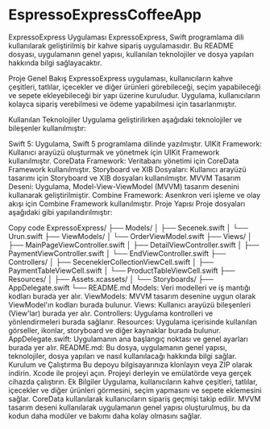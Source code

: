 # EspressoExpressCoffeeApp
ExpressoExpress Uygulaması
ExpressoExpress, Swift programlama dili kullanılarak geliştirilmiş bir kahve sipariş uygulamasıdır. Bu README dosyası, uygulamanın genel yapısı, kullanılan teknolojiler ve dosya yapıları hakkında bilgi sağlayacaktır.

Proje Genel Bakış
ExpressoExpress uygulaması, kullanıcıların kahve çeşitleri, tatlılar, içecekler ve diğer ürünleri görebileceği, seçim yapabileceği ve sepete ekleyebileceği bir yapı üzerine kuruludur. Uygulama, kullanıcıların kolayca sipariş verebilmesi ve ödeme yapabilmesi için tasarlanmıştır.

Kullanılan Teknolojiler
Uygulama geliştirilirken aşağıdaki teknolojiler ve bileşenler kullanılmıştır:

Swift 5: Uygulama, Swift 5 programlama dilinde yazılmıştır.
UIKit Framework: Kullanıcı arayüzü oluşturmak ve yönetmek için UIKit Framework kullanılmıştır.
CoreData Framework: Veritabanı yönetimi için CoreData Framework kullanılmıştır.
Storyboard ve XIB Dosyaları: Kullanıcı arayüzü tasarımı için Storyboard ve XIB dosyaları kullanılmıştır.
MVVM Tasarım Deseni: Uygulama, Model-View-ViewModel (MVVM) tasarım desenini kullanarak geliştirilmiştir.
Combine Framework: Asenkron veri işleme ve olay akışı için Combine Framework kullanılmıştır.
Proje Yapısı
Proje dosyaları aşağıdaki gibi yapılandırılmıştır:

Copy code
ExpressoExpress/
├── Models/
│   ├── Secenek.swift
│   └── Urun.swift
├── ViewModels/
│   └── OrderViewModel.swift
├── Views/
│   ├── MainPageViewController.swift
│   ├── DetailViewController.swift
│   ├── PaymentViewController.swift
│   └── EndViewController.swift
├── Controllers/
│   ├── SeceneklerCollectionViewCell.swift
│   ├── PaymentTableViewCell.swift
│   └── ProductTableViewCell.swift
├── Resources/
│   ├── Assets.xcassets/
│   └── Storyboards/
├── AppDelegate.swift
└── README.md
Models: Veri modelleri ve iş mantığı kodları burada yer alır.
ViewModels: MVVM tasarım desenine uygun olarak ViewModel'ın kodları burada bulunur.
Views: Kullanıcı arayüzü bileşenleri (View'lar) burada yer alır.
Controllers: Uygulama kontrolleri ve yönlendirmeleri burada sağlanır.
Resources: Uygulama içerisinde kullanılan görseller, ikonlar, storyboard ve diğer kaynaklar burada bulunur.
AppDelegate.swift: Uygulamanın ana başlangıç noktası ve genel ayarları burada yer alır.
README.md: Bu dosya, uygulamanın genel yapısı, teknolojiler, dosya yapıları ve nasıl kullanılacağı hakkında bilgi sağlar.
Kurulum ve Çalıştırma
Bu depoyu bilgisayarınıza klonlayın veya ZIP olarak indirin.
Xcode ile projeyi açın.
Projeyi derleyin ve emülatörde veya gerçek cihazda çalıştırın.
Ek Bilgiler
Uygulama, kullanıcıların kahve çeşitleri, tatlılar, içecekler ve diğer ürünleri görmesini, seçim yapmasını ve sepete eklemesini sağlar.
CoreData kullanılarak kullanıcıların sipariş geçmişi takip edilir.
MVVM tasarım deseni kullanılarak uygulamanın genel yapısı oluşturulmuş, bu da kodun daha modüler ve bakımı daha kolay olmasını sağlar. 
